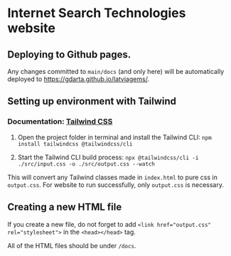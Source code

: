 # Internet Search Technologies website

## Deploying to Github pages.

Any changes committed to `main/docs` (and only here) will be automatically deployed to https://gdarta.github.io/latviagems/. 

## Setting up environment with Tailwind

### Documentation: [Tailwind CSS](https://tailwindcss.com/)

1. Open the project folder in terminal and install the Tailwind CLI: 
`npm install tailwindcss @tailwindcss/cli`

2. Start the Tailwind CLI build process:
`npx @tailwindcss/cli -i ./src/input.css -o ./src/output.css --watch`

This will convert any Tailwind classes made in `index.html` to pure css in `output.css`. For website to run successfully, only `output.css` is necessary.

## Creating a new HTML file

If you create a new file, do not forget to add 
`<link href="output.css" rel="stylesheet">` in the `<head></head>` tag. 

All of the HTML files should be under `/docs`.
